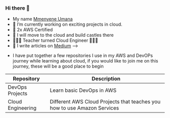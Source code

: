 ### Hi there 👋
* My name [Mmenyene Umana](www.linkedin.com/in/mmenyene-umana)
* 🔭 I’m currently working on exciting projects in cloud. 
* 🥇 2x AWS Certified
* 🌱 I will move to the cloud and build castles there
* 🧑🏾‍🏫 Teacher turned Cloud Engineer 🧑🏾‍💻
* 📝 I write articles on [Medium](https://medium.com/@nneyenu)
-->

+ I have put together a few repositories I use in my AWS and DevOPs journey while learning about cloud, if you would like to join me on this journey, these will be a good place to begin

| Repository | Description |
|------------|-------------|
| DevOps Projects| Learn basic DevOps in AWS|
| Cloud Engineering| Different AWS Cloud Projects that teaches you how to use Amazon Services|




